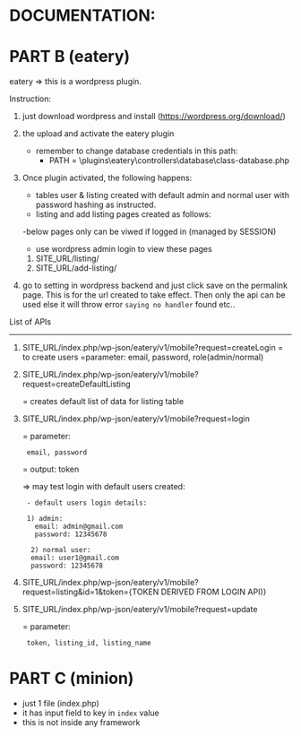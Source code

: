 # DOCUMENTATION:
# PART B (eatery)

eatery => this is a wordpress plugin.

Instruction:

1) just download wordpress  and install (https://wordpress.org/download/)
2) the upload and activate the eatery plugin 
	- remember to change database credentials in this path:
	  - PATH = \plugins\eatery\controllers\database\class-database.php

3) Once plugin activated, the following happens:

	- tables user & listing created with default admin and normal user with password hashing as instructed.
	- listing and add listing pages created as follows:
	
	-below pages only can be viwed if logged in (managed by SESSION)
	- use wordpress admin login to view these pages
	
	1) SITE_URL/listing/
	2) SITE_URL/add-listing/
	

4) go to setting in wordpress backend and just click save on the permalink page. This is for the url created to take effect. Then only the api can be used else it will throw error `saying no handler` found etc..

List of APIs
_____________

1) SITE_URL/index.php/wp-json/eatery/v1/mobile?request=createLogin
	= to create users
	=parameter:
		email, password, role(admin/normal)
2) SITE_URL/index.php/wp-json/eatery/v1/mobile?request=createDefaultListing

	= creates default list of data for listing table

2) SITE_URL/index.php/wp-json/eatery/v1/mobile?request=login

	= parameter:

		email, password
	= output:
		token 
		
	=> may test login with default users created:
	
		- default users login details:
	
		1) admin:
		  email: admin@gmail.com
		  password: 12345678

		 2) normal user:
		 email: user1@gmail.com
		 password: 12345678
		 
3) SITE_URL/index.php/wp-json/eatery/v1/mobile?request=listing&id=1&token={TOKEN DERIVED FROM LOGIN API)}

4) SITE_URL/index.php/wp-json/eatery/v1/mobile?request=update
	
	= parameter:

		token, listing_id, listing_name
	


# PART C (minion)

  - just 1 file (index.php)
  - it has input field to key in `index` value
  - this is not inside any framework
